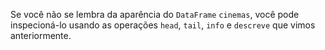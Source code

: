 Se você não se lembra da aparência do `DataFrame` `cinemas`, você pode inspecioná-lo usando as operações `head`, `tail`, `info` e `descreve` que vimos anteriormente.

